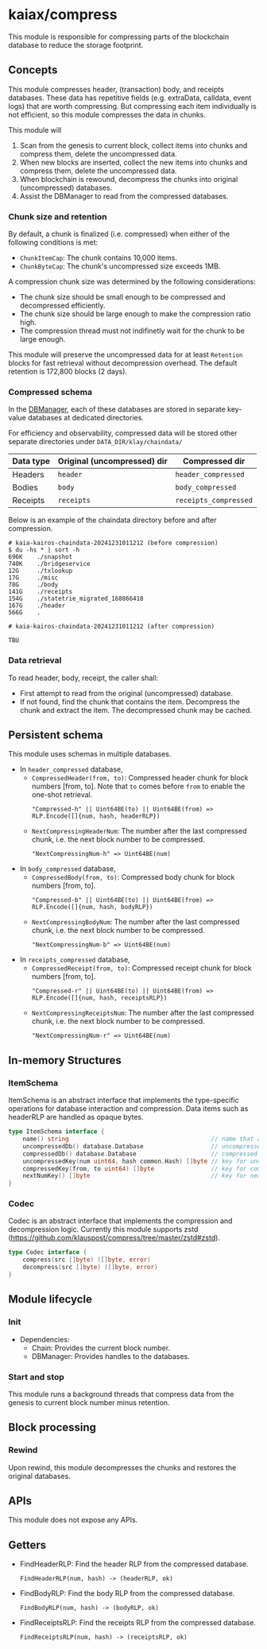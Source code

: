 # kaiax/compress

This module is responsible for compressing parts of the blockchain database to reduce the storage footprint.

## Concepts

This module compresses header, (transaction) body, and receipts databases. These data has repetitive fields (e.g. extraData, calldata, event logs) that are worth compressing. But compressing each item individually is not efficient, so this module compresses the data in chunks.

This module will
1. Scan from the genesis to current block, collect items into chunks and compress them, delete the uncompressed data.
2. When new blocks are inserted, collect the new items into chunks and compress them, delete the uncompressed data.
3. When blockchain is rewound, decompress the chunks into original (uncompressed) databases.
4. Assist the DBManager to read from the compressed databases.

### Chunk size and retention

By default, a chunk is finalized (i.e. compressed) when either of the following conditions is met:
- `ChunkItemCap`: The chunk contains 10,000 items.
- `ChunkByteCap`: The chunk's uncompressed size exceeds 1MB.

A compression chunk size was determined by the following considerations:
- The chunk size should be small enough to be compressed and decompressed efficiently.
- The chunk size should be large enough to make the compression ratio high.
- The compression thread must not indifinetly wait for the chunk to be large enough.

This module will preserve the uncompressed data for at least `Retention` blocks for fast retrieval without decompression overhead. The default retention is 172,800 blocks (2 days).

### Compressed schema

In the [DBManager](../../storage/database/db_manager.go), each of these databases are stored in separate key-value databases at dedicated directories.

For efficiency and observability, compressed data will be stored other separate directories under `DATA_DIR/klay/chaindata/`

| Data type | Original (uncompressed) dir | Compressed dir |
|-|-|-|
| Headers   | `header`   | `header_compressed`  |
| Bodies    | `body`     | `body_compressed`    |
| Receipts  | `receipts` | `receipts_compressed`|

Below is an example of the chaindata directory before and after compression.

```
# kaia-kairos-chaindata-20241231011212 (before compression)
$ du -hs * | sort -h
696K	./snapshot
740K	./bridgeservice
12G		./txlookup
17G		./misc
78G		./body
141G	./receipts
154G	./statetrie_migrated_168866418
167G	./header
566G	.

# kaia-kairos-chaindata-20241231011212 (after compression)

TBU
```

### Data retrieval

To read header, body, receipt, the caller shall:

- First attempt to read from the original (uncompressed) database.
- If not found, find the chunk that contains the item. Decompress the chunk and extract the item. The decompressed chunk may be cached.

## Persistent schema

This module uses schemas in multiple databases.

- In `header_compressed` database,
  - `CompressedHeader(from, to)`: Compressed header chunk for block numbers [from, to]. Note that `to` comes before `from` to enable the one-shot retrieval.
    ```
    "Compressed-h" || Uint64BE(to) || Uint64BE(from) => RLP.Encode([]{num, hash, headerRLP})
    ```
  - `NextCompressingHeaderNum`: The number after the last compressed chunk, i.e. the next block number to be compressed.
    ```
    "NextCompressingNum-h" => Uint64BE(num)
    ```
- In `body_compressed` database,
  - `CompressedBody(from, to)`: Compressed body chunk for block numbers [from, to].
    ```
    "Compressed-b" || Uint64BE(to) || Uint64BE(from) => RLP.Encode([]{num, hash, bodyRLP})
    ```
  - `NextCompressingBodyNum`: The number after the last compressed chunk, i.e. the next block number to be compressed.
    ```
    "NextCompressingNum-b" => Uint64BE(num)
    ```
- In `receipts_compressed` database,
  - `CompressedReceipt(from, to)`: Compressed receipt chunk for block numbers [from, to].
    ```
    "Compressed-r" || Uint64BE(to) || Uint64BE(from) => RLP.Encode([]{num, hash, receiptsRLP})
    ```
  - `NextCompressingReceiptsNum`: The number after the last compressed chunk, i.e. the next block number to be compressed.
    ```
    "NextCompressingNum-r" => Uint64BE(num)
    ```

## In-memory Structures

### ItemSchema

ItemSchema is an abstract interface that implements the type-specific operations for database interaction and compression. Data items such as headerRLP are handled as opaque bytes.

```go
type ItemSchema interface {
	name() string                                        // name that appears in logs
	uncompressedDb() database.Database                   // uncompressed database handle (e.g. HeaderDB)
	compressedDb() database.Database                     // compressed database handle (e.g. CompressedHeaderDB)
	uncompressedKey(num uint64, hash common.Hash) []byte // key for uncompressed item
	compressedKey(from, to uint64) []byte                // key for compressed chunk
	nextNumKey() []byte                                  // key for next number to be compressed
}
```

### Codec

Codec is an abstract interface that implements the compression and decompression logic. Currently this module supports zstd (https://github.com/klauspost/compress/tree/master/zstd#zstd).

```go
type Codec interface {
	compress(src []byte) ([]byte, error)
	decompress(src []byte) ([]byte, error)
}
```

## Module lifecycle

### Init

- Dependencies:
  - Chain: Provides the current block number.
  - DBManager: Provides handles to the databases.

### Start and stop

This module runs a background threads that compress data from the genesis to current block number minus retention.

## Block processing

### Rewind

Upon rewind, this module decompresses the chunks and restores the original databases.

## APIs

This module does not expose any APIs.

## Getters

- FindHeaderRLP: Find the header RLP from the compressed database.
  ```
  FindHeaderRLP(num, hash) -> (headerRLP, ok)
  ```
- FindBodyRLP: Find the body RLP from the compressed database.
  ```
  FindBodyRLP(num, hash) -> (bodyRLP, ok)
  ```
- FindReceiptsRLP: Find the receipts RLP from the compressed database.
  ```
  FindReceiptsRLP(num, hash) -> (receiptsRLP, ok)
  ```
